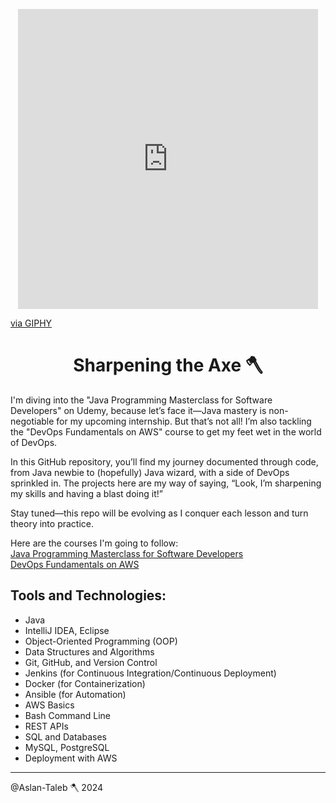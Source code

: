 <p align="center">
<iframe src="https://giphy.com/embed/5gkGuJ1s1L0cRuuJRq" width="480" height="480" style="" frameBorder="0" class="giphy-embed" allowFullScreen></iframe><p><a href="https://giphy.com/gifs/5gkGuJ1s1L0cRuuJRq">via GIPHY</a></p>
<h1 align="center">
Sharpening the Axe 🪓 
</h1>
</p>

I'm diving into the "Java Programming Masterclass for Software Developers" on Udemy, because let’s face it—Java mastery is non-negotiable for my upcoming internship. But that’s not all! I’m also tackling the "DevOps Fundamentals on AWS" course to get my feet wet in the world of DevOps.

In this GitHub repository, you’ll find my journey documented through code, from Java newbie to (hopefully) Java wizard, with a side of DevOps sprinkled in. The projects here are my way of saying, “Look, I’m sharpening my skills and having a blast doing it!”

Stay tuned—this repo will be evolving as I conquer each lesson and turn theory into practice.





Here are the courses I'm going to follow:  
[Java Programming Masterclass for Software Developers](https://www.udemy.com/course/java-the-complete-java-developer-course/?couponCode=SKILLS4SALE)  
[DevOps Fundamentals on AWS](https://www.udemy.com/course/devops-fundamentals-aws/learn/lecture/20541420?start=0#overview)

## Tools and Technologies:

- Java
- IntelliJ IDEA, Eclipse
- Object-Oriented Programming (OOP)
- Data Structures and Algorithms
- Git, GitHub, and Version Control
- Jenkins (for Continuous Integration/Continuous Deployment)
- Docker (for Containerization)
- Ansible (for Automation)
- AWS Basics
- Bash Command Line
- REST APIs
- SQL and Databases
- MySQL, PostgreSQL
- Deployment with AWS

---

@Aslan-Taleb 🪓  2024

